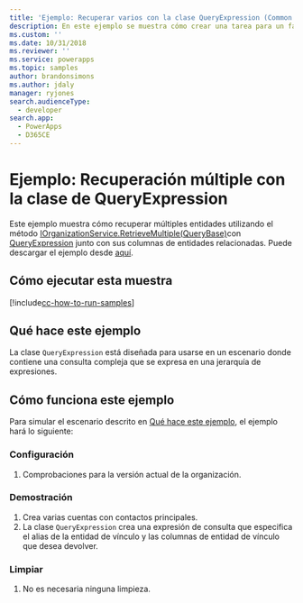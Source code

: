 ```yaml
---
title: 'Ejemplo: Recuperar varios con la clase QueryExpression (Common Data Service) | Microsoft Docs'
description: En este ejemplo se muestra cómo crear una tarea para un fax mediante usando QueryExpression.
ms.custom: ''
ms.date: 10/31/2018
ms.reviewer: ''
ms.service: powerapps
ms.topic: samples
author: brandonsimons
ms.author: jdaly
manager: ryjones
search.audienceType:
  - developer
search.app:
  - PowerApps
  - D365CE
---
```

# <a name="sample-retrieve-multiple-with-the-queryexpression-class"></a>Ejemplo: Recuperación múltiple con la clase de QueryExpression

<!-- Re-title? This is really about retrieving  related records 
https://docs.microsoft.com/dynamics365/customer-engagement/developer/org-service/sample-retrieve-multiple-queryexpression-class
-->
Este ejemplo muestra cómo recuperar múltiples entidades utilizando el método [IOrganizationService.RetrieveMultiple(QueryBase)](https://docs.microsoft.com/dotnet/api/microsoft.xrm.sdk.iorganizationservice.retrievemultiple?view=dynamics-general-ce-9#Microsoft_Xrm_Sdk_IOrganizationService_RetrieveMultiple_Microsoft_Xrm_Sdk_Query_QueryBase_)con [QueryExpression](https://docs.microsoft.com/dotnet/api/microsoft.xrm.sdk.query.queryexpression?view=dynamics-general-ce-9) junto con sus columnas de entidades relacionadas. Puede descargar el ejemplo desde [aquí](https://github.com/Microsoft/PowerApps-Samples/tree/master/cds/orgsvc/C%23/RetrieveMultipleByQueryExpression).

## <a name="how-to-run-this-sample"></a>Cómo ejecutar esta muestra

[!include[cc-how-to-run-samples](../../includes/cc-how-to-run-samples.md)]


## <a name="what-this-sample-does"></a>Qué hace este ejemplo

La clase `QueryExpression` está diseñada para usarse en un escenario donde contiene una consulta compleja que se expresa en una jerarquía de expresiones.

## <a name="how-this-sample-works"></a>Cómo funciona este ejemplo

Para simular el escenario descrito en [Qué hace este ejemplo](#what-this-sample-does), el ejemplo hará lo siguiente:

### <a name="setup"></a>Configuración

1. Comprobaciones para la versión actual de la organización.

### <a name="demonstrate"></a>Demostración
1. Crea varias cuentas con contactos principales.
1. La clase `QueryExpression` crea una expresión de consulta que especifica el alias de la entidad de vínculo y las columnas de entidad de vínculo que desea devolver.
### <a name="clean-up"></a>Limpiar

1. No es necesaria ninguna limpieza.
